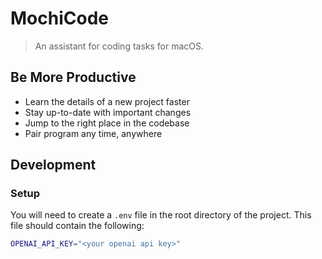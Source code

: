 # MochiCode

> An assistant for coding tasks for macOS.

## Be More Productive

- Learn the details of a new project faster
- Stay up-to-date with important changes
- Jump to the right place in the codebase
- Pair program any time, anywhere

## Development

### Setup

You will need to create a `.env` file in the root directory of the project.
This file should contain the following:

```bash
OPENAI_API_KEY="<your openai api key>"
```
